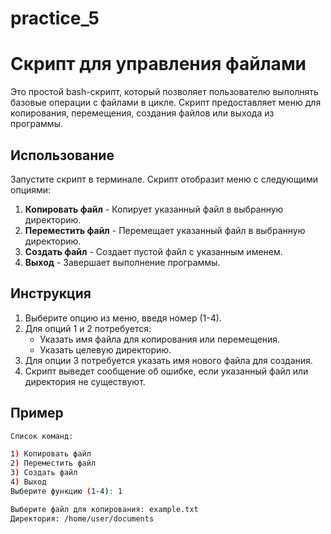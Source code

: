 # practice_5
# Скрипт для управления файлами

Это простой bash-скрипт, который позволяет пользователю выполнять базовые операции с файлами в цикле. Скрипт предоставляет меню для копирования, перемещения, создания файлов или выхода из программы.

## Использование

Запустите скрипт в терминале. Скрипт отобразит меню с следующими опциями:

1. **Копировать файл** - Копирует указанный файл в выбранную директорию.
2. **Переместить файл** - Перемещает указанный файл в выбранную директорию.
3. **Создать файл** - Создает пустой файл с указанным именем.
4. **Выход** - Завершает выполнение программы.

## Инструкция

1. Выберите опцию из меню, введя номер (1-4).
2. Для опций 1 и 2 потребуется:
   - Указать имя файла для копирования или перемещения.
   - Указать целевую директорию.
3. Для опции 3 потребуется указать имя нового файла для создания.
4. Скрипт выведет сообщение об ошибке, если указанный файл или директория не существуют.

## Пример

```bash
Список команд:

1) Копировать файл
2) Переместить файл
3) Создать файл
4) Выход
Выберите функцию (1-4): 1

Выберите файл для копирования: example.txt
Директория: /home/user/documents
```


